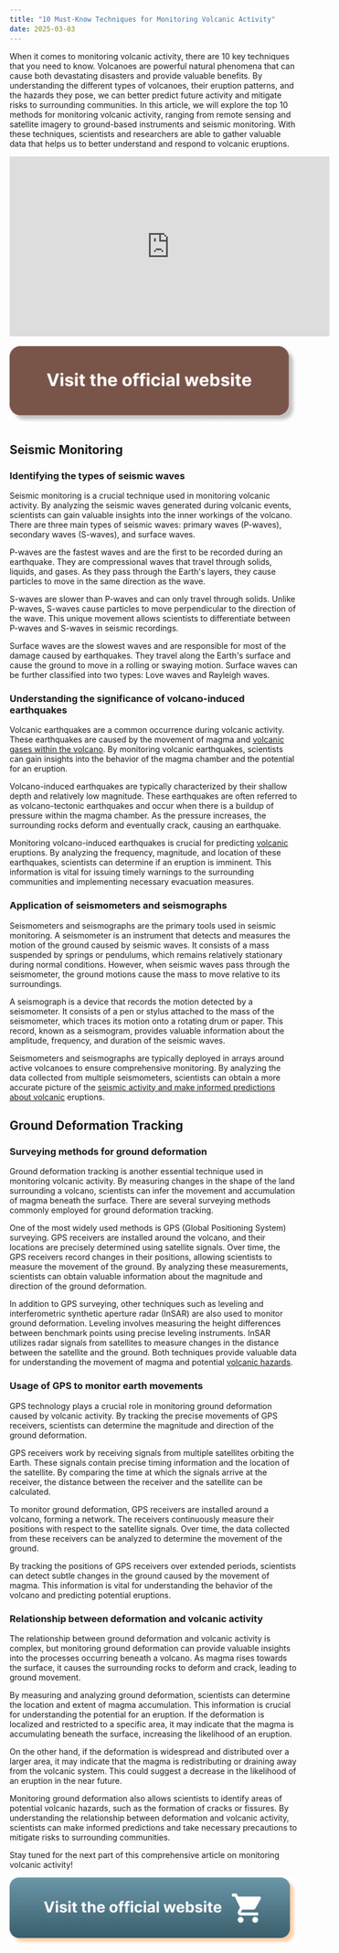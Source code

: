 ```yaml
---
title: "10 Must-Know Techniques for Monitoring Volcanic Activity"
date: 2025-03-03
---
```


When it comes to monitoring volcanic activity, there are 10 key techniques that you need to know. Volcanoes are powerful natural phenomena that can cause both devastating disasters and provide valuable benefits. By understanding the different types of volcanoes, their eruption patterns, and the hazards they pose, we can better predict future activity and mitigate risks to surrounding communities. In this article, we will explore the top 10 methods for monitoring volcanic activity, ranging from remote sensing and satellite imagery to ground-based instruments and seismic monitoring. With these techniques, scientists and researchers are able to gather valuable data that helps us to better understand and respond to volcanic eruptions.

<iframe width="560" height="315" src="https://www.youtube.com/embed/wnKvO4lzJzk" frameborder="0" allow="accelerometer; autoplay; encrypted-media; gyroscope; picture-in-picture" allowfullscreen></iframe>

  

[![Check out the 10 Must-Know Techniques for Monitoring Volcanic Activity here.](images/visit-official-website-brown-44-15.png "Check out the 10 Must-Know Techniques for Monitoring Volcanic Activity here.")](https://www.hawaiitours.com/?ref=poolboy17 "Check out the 10 Must-Know Techniques for Monitoring Volcanic Activity here.")

## Seismic Monitoring

### Identifying the types of seismic waves

Seismic monitoring is a crucial technique used in monitoring volcanic activity. By analyzing the seismic waves generated during volcanic events, scientists can gain valuable insights into the inner workings of the volcano. There are three main types of seismic waves: primary waves (P-waves), secondary waves (S-waves), and surface waves.

P-waves are the fastest waves and are the first to be recorded during an earthquake. They are compressional waves that travel through solids, liquids, and gases. As they pass through the Earth's layers, they cause particles to move in the same direction as the wave.

S-waves are slower than P-waves and can only travel through solids. Unlike P-waves, S-waves cause particles to move perpendicular to the direction of the wave. This unique movement allows scientists to differentiate between P-waves and S-waves in seismic recordings.

Surface waves are the slowest waves and are responsible for most of the damage caused by earthquakes. They travel along the Earth's surface and cause the ground to move in a rolling or swaying motion. Surface waves can be further classified into two types: Love waves and Rayleigh waves.

### Understanding the significance of volcano-induced earthquakes

Volcanic earthquakes are a common occurrence during volcanic activity. These earthquakes are caused by the movement of magma and [volcanic gases within the volcano](https://magmamatters.com/the-art-and-science-of-volcano-monitoring/ "The Art and Science of Volcano Monitoring"). By monitoring volcanic earthquakes, scientists can gain insights into the behavior of the magma chamber and the potential for an eruption.

Volcano-induced earthquakes are typically characterized by their shallow depth and relatively low magnitude. These earthquakes are often referred to as volcano-tectonic earthquakes and occur when there is a buildup of pressure within the magma chamber. As the pressure increases, the surrounding rocks deform and eventually crack, causing an earthquake.

Monitoring volcano-induced earthquakes is crucial for predicting [volcanic](https://magmamatters.com/geothermal-energy-and-its-volcanic-origins/ "Geothermal Energy and Its Volcanic Origins") eruptions. By analyzing the frequency, magnitude, and location of these earthquakes, scientists can determine if an eruption is imminent. This information is vital for issuing timely warnings to the surrounding communities and implementing necessary evacuation measures.

### Application of seismometers and seismographs

Seismometers and seismographs are the primary tools used in seismic monitoring. A seismometer is an instrument that detects and measures the motion of the ground caused by seismic waves. It consists of a mass suspended by springs or pendulums, which remains relatively stationary during normal conditions. However, when seismic waves pass through the seismometer, the ground motions cause the mass to move relative to its surroundings.

A seismograph is a device that records the motion detected by a seismometer. It consists of a pen or stylus attached to the mass of the seismometer, which traces its motion onto a rotating drum or paper. This record, known as a seismogram, provides valuable information about the amplitude, frequency, and duration of the seismic waves.

Seismometers and seismographs are typically deployed in arrays around active volcanoes to ensure comprehensive monitoring. By analyzing the data collected from multiple seismometers, scientists can obtain a more accurate picture of the [seismic activity and make informed predictions about volcanic](https://magmamatters.com/understanding-volcanic-formation-a-comprehensive-guide/ "Understanding Volcanic Formation: A Comprehensive Guide") eruptions.

## Ground Deformation Tracking

### Surveying methods for ground deformation

Ground deformation tracking is another essential technique used in monitoring volcanic activity. By measuring changes in the shape of the land surrounding a volcano, scientists can infer the movement and accumulation of magma beneath the surface. There are several surveying methods commonly employed for ground deformation tracking.

One of the most widely used methods is GPS (Global Positioning System) surveying. GPS receivers are installed around the volcano, and their locations are precisely determined using satellite signals. Over time, the GPS receivers record changes in their positions, allowing scientists to measure the movement of the ground. By analyzing these measurements, scientists can obtain valuable information about the magnitude and direction of the ground deformation.

In addition to GPS surveying, other techniques such as leveling and interferometric synthetic aperture radar (InSAR) are also used to monitor ground deformation. Leveling involves measuring the height differences between benchmark points using precise leveling instruments. InSAR utilizes radar signals from satellites to measure changes in the distance between the satellite and the ground. Both techniques provide valuable data for understanding the movement of magma and potential [volcanic hazards](https://magmamatters.com/the-environmental-impact-of-volcanic-eruptions-2/ "The Environmental Impact of Volcanic Eruptions").

### Usage of GPS to monitor earth movements

GPS technology plays a crucial role in monitoring ground deformation caused by volcanic activity. By tracking the precise movements of GPS receivers, scientists can determine the magnitude and direction of the ground deformation.

GPS receivers work by receiving signals from multiple satellites orbiting the Earth. These signals contain precise timing information and the location of the satellite. By comparing the time at which the signals arrive at the receiver, the distance between the receiver and the satellite can be calculated.

To monitor ground deformation, GPS receivers are installed around a volcano, forming a network. The receivers continuously measure their positions with respect to the satellite signals. Over time, the data collected from these receivers can be analyzed to determine the movement of the ground.

By tracking the positions of GPS receivers over extended periods, scientists can detect subtle changes in the ground caused by the movement of magma. This information is vital for understanding the behavior of the volcano and predicting potential eruptions.

### Relationship between deformation and volcanic activity

The relationship between ground deformation and volcanic activity is complex, but monitoring ground deformation can provide valuable insights into the processes occurring beneath a volcano. As magma rises towards the surface, it causes the surrounding rocks to deform and crack, leading to ground movement.

By measuring and analyzing ground deformation, scientists can determine the location and extent of magma accumulation. This information is crucial for understanding the potential for an eruption. If the deformation is localized and restricted to a specific area, it may indicate that the magma is accumulating beneath the surface, increasing the likelihood of an eruption.

On the other hand, if the deformation is widespread and distributed over a larger area, it may indicate that the magma is redistributing or draining away from the volcanic system. This could suggest a decrease in the likelihood of an eruption in the near future.

Monitoring ground deformation also allows scientists to identify areas of potential volcanic hazards, such as the formation of cracks or fissures. By understanding the relationship between deformation and volcanic activity, scientists can make informed predictions and take necessary precautions to mitigate risks to surrounding communities.

Stay tuned for the next part of this comprehensive article on monitoring volcanic activity!

[![Check out the 10 Must-Know Techniques for Monitoring Volcanic Activity here.](images/visit-official-website-blue-grey-4-6.png "Check out the 10 Must-Know Techniques for Monitoring Volcanic Activity here.")](https://www.hawaiitours.com/?ref=poolboy17 "Check out the 10 Must-Know Techniques for Monitoring Volcanic Activity here.")
